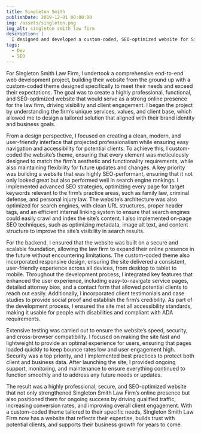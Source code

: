 ```yaml
---
title: Singleton Smith
publishDate: 2019-12-01 00:00:00
img: /assets/singleton.png
img_alt: singleton smith law firm
description: |
  I designed and developed a custom-coded, SEO-optimized website for Singleton Smith Law Firm. My end-to-end solution enhances user experience, boosts search engine rankings, and strengthens their online presence.
tags:
  - Dev
  - SEO
---
```


For Singleton Smith Law Firm, I undertook a comprehensive end-to-end web development project, building their website from the ground up with a custom-coded theme designed specifically to meet their needs and exceed their expectations. The goal was to create a highly professional, functional, and SEO-optimized website that would serve as a strong online presence for the law firm, driving visibility and client engagement. I began the project by understanding the firm’s unique services, values, and client base, which allowed me to design a tailored solution that aligned with their brand identity and business goals.

From a design perspective, I focused on creating a clean, modern, and user-friendly interface that projected professionalism while ensuring easy navigation and accessibility for potential clients. To achieve this, I custom-coded the website’s theme, ensuring that every element was meticulously designed to match the firm’s aesthetic and functionality requirements, while also maintaining flexibility for future updates and changes. A key priority was building a website that was highly SEO-performant, ensuring that it not only looked great but also performed well in search engine rankings. I implemented advanced SEO strategies, optimizing every page for target keywords relevant to the firm’s practice areas, such as family law, criminal defense, and personal injury law. The website’s architecture was also optimized for search engines, with clean URL structures, proper header tags, and an efficient internal linking system to ensure that search engines could easily crawl and index the site’s content. I also implemented on-page SEO techniques, such as optimizing metadata, image alt text, and content structure to improve the site’s visibility in search results.

For the backend, I ensured that the website was built on a secure and scalable foundation, allowing the law firm to expand their online presence in the future without encountering limitations. The custom-coded theme also incorporated responsive design, ensuring the site delivered a consistent, user-friendly experience across all devices, from desktop to tablet to mobile. Throughout the development process, I integrated key features that enhanced the user experience, including easy-to-navigate service pages, detailed attorney bios, and a contact form that allowed potential clients to reach out easily. Additionally, I incorporated client testimonials and case studies to provide social proof and establish the firm’s credibility. As part of the development process, I ensured the site met all accessibility standards, making it usable for people with disabilities and compliant with ADA requirements.

Extensive testing was carried out to ensure the website’s speed, security, and cross-browser compatibility. I focused on making the site fast and lightweight to provide an optimal experience for users, ensuring that pages loaded quickly to keep bounce rates low and user engagement high. Security was a top priority, and I implemented best practices to protect both client and business data. After launching the site, I provided ongoing support, monitoring, and maintenance to ensure everything continued to function smoothly and to address any future needs or updates.

The result was a highly professional, secure, and SEO-optimized website that not only strengthened Singleton Smith Law Firm’s online presence but also positioned them for ongoing success by driving qualified traffic, increasing conversion rates, and improving overall client engagement. With a custom-coded theme tailored to their specific needs, Singleton Smith Law Firm now has a website that reflects their expertise, builds trust with potential clients, and supports their business growth for years to come.